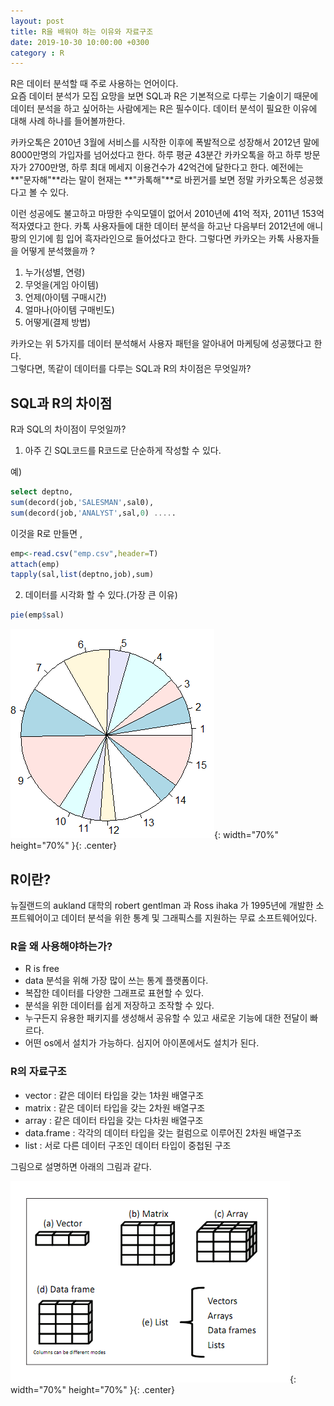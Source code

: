 ```yaml
---
layout: post
title: R을 배워야 하는 이유와 자료구조
date: 2019-10-30 10:00:00 +0300
category : R
--- 
```


R은 데이터 분석할 때 주로 사용하는 언어이다.   
요즘 데이터 분석가 모집 요망을 보면 SQL과 R은 기본적으로 다루는 기술이기 때문에 데이터 분석을 하고 싶어하는 사람에게는 R은 필수이다. 데이터 분석이 필요한 이유에 대해 사례 하나를 들어볼까한다.  

카카오톡은 2010년 3월에 서비스를 시작한 이후에 폭발적으로 성장해서 2012년 말에 8000만명의 가입자를 넘어섰다고 한다. 하루 평균 43분간 카카오톡을 하고 하루 방문자가 2700만명, 하루 최대 메세지 이용건수가 42억건에 달한다고 한다. 예전에는 **"문자해"**라는 말이 현재는 **"카톡해"**로 바뀐거를 보면 정말 카카오톡은 성공했다고 볼 수 있다.

이런 성공에도 불고하고 마땅한 수익모델이 없어서 2010년에 41억 적자, 2011년 153억 적자였다고 한다. 카톡 사용자들에 대한 데이터 분석을 하고난 다음부터 2012년에 애니팡의 인기에 힘 입어 흑자라인으로 들어섰다고 한다. 그렇다면 카카오는 카톡 사용자들을 어떻게 분석했을까 ?

1. 누가(성별, 연령)
2. 무엇을(게임 아이템)
3. 언제(아이템 구매시간)
4. 얼마나(아이템 구매빈도)
5. 어떻게(결제 방법)

카카오는 위 5가지를 데이터 분석해서 사용자 패턴을 알아내어 마케팅에 성공했다고 한다.  
그렇다면, 똑같이 데이터를 다루는 SQL과 R의 차이점은 무엇일까?  

## SQL과 R의 차이점  

R과 SQL의 차이점이 무엇일까?  

1. 아주 긴 SQL코드를 R코드로 단순하게 작성할 수 있다.  

예)   
```sql
select deptno, 
sum(decord(job,'SALESMAN',sal0),
sum(decord(job,'ANALYST',sal,0) .....
```

이것을 R로 만들면 , 

```r
emp<-read.csv("emp.csv",header=T)
attach(emp)
tapply(sal,list(deptno,job),sum)
```

2. 데이터를 시각화 할 수 있다.(가장 큰 이유)   

```r
pie(emp$sal)
```  

![pie1](/public/img/pie1.png){: width="70%" height="70%" }{: .center}


## R이란?  

뉴질랜드의 aukland 대학의 robert gentlman 과 Ross ihaka 가 1995년에 개발한 소프트웨어이고 데이터 분석을 위한 통계 및 그래픽스를 지원하는 무료 소프트웨어있다.

### R을 왜 사용해야하는가?  

* R is free  
* data 분석을 위해 가장 많이 쓰는 통계 플랫폼이다.
* 복잡한 데이터를 다양한 그래프로 표현할 수 있다.
* 분석을 위한 데이터를 쉽게 저장하고 조작할 수 있다.
* 누구든지 유용한 패키지를 생성해서 공유할 수 있고 새로운 기능에 대한 전달이 빠르다.
* 어떤 os에서 설치가 가능하다. 심지어 아이폰에서도 설치가 된다.  


### R의 자료구조

* vector : 같은 데이터 타입을 갖는 1차원 배열구조
* matrix : 같은 데이터 타입을 갖는 2차원 배열구조
* array : 같은 데이터 타입을 갖는 다차원 배열구조
* data.frame : 각각의 데이터 타입을 갖는 컬럼으로 이루어진 2차원 배열구조
* list : 서로 다른 데이터 구조인 데이터 타입이 중첩된 구조

그림으로 설명하면 아래의 그림과 같다.

![type](/public/img/type.png){: width="70%" height="70%" }{: .center}

